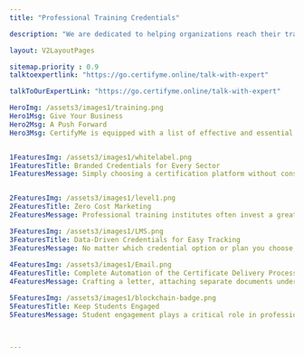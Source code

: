 ```yaml
---
title: "Professional Training Credentials"

description: "We are dedicated to helping organizations reach their training objectives by providing flexible, scalable, and affordable credentialing solutions"

layout: V2LayoutPages

sitemap.priority : 0.9
talktoexpertlink: "https://go.certifyme.online/talk-with-expert"  

talkToOurExpertLink: "https://go.certifyme.online/talk-with-expert"

HeroImg: /assets3/images1/training.png
Hero1Msg: Give Your Business  
Hero2Msg: A Push Forward
Hero3Msg: CertifyMe is equipped with a list of effective and essential features that make the platform fit for the organic promotion of professional training institutes. 


1FeaturesImg: /assets3/images1/whitelabel.png
1FeaturesTitle: Branded Credentials for Every Sector
1FeaturesMessage: Simply choosing a certification platform without considering the benefits it offers can prove a risky move for your business. We are well aware of what we can do for you and keep you informed as well. Our mission is to provide training institutes with software that is easy to integrate into their LMSs and easy to rebrand certificates.


2FeaturesImg: /assets3/images1/level1.png
2FeaturesTitle: Zero Cost Marketing
2FeaturesMessage: Professional training institutes often invest a great fortune in business promotion. CertifyMe eliminates the need for marketing investment by offering a page optimization solution. It enables you to add, edit or remove information to suit your business needs. Adding your institute name in the header, footer, and navbar automatically brings your organization to the forefront. Get in touch with our experts to understand what we can do for you!

3FeaturesImg: /assets3/images1/LMS.png
3FeaturesTitle: Data-Driven Credentials for Easy Tracking
3FeaturesMessage: No matter which credential option or plan you choose, you have complete control over the information you want to embed in QR/BARcode. From the skills the awardee possessed to get selected in your institute or organization to the skills he/she has developed during the training, you can encapsulate everything. The automated certification process also allows you to monitor how credential holders are engaging with the e-documents.
                 
4FeaturesImg: /assets3/images1/Email.png 
4FeaturesTitle: Complete Automation of the Certificate Delivery Process
4FeaturesMessage: Crafting a letter, attaching separate documents under different student names, or designing and printing paper certificates, the struggle of the traditional certification process is real. Worry not! CertifyMe has the perfect solution to relieve you from the stress of issuing, managing, and sending certificates. Just integrate us into your Learning Management System to make the certificate creation and delivery process automated.

5FeaturesImg: /assets3/images1/blockchain-badge.png
5FeaturesTitle: Keep Students Engaged
5FeaturesMessage: Student engagement plays a critical role in professional training programs. Add a flair of creativity to your course or program by integrating us. Besides student engagement, your business engagement also enhances when we are working alongside you.<br> CertifyMe streamlines the certification process by welcoming gamification. It boosts student engagement to a great extent. The level-based badging solution inspires students to complete the course and demonstrate a large collection of badges until the end of the course. Students receive the certificate after successful course completion.



---
```

